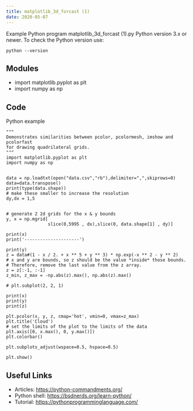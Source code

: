 ```yaml
---
title: matplotlib_3d_forcast (1)
date: 2020-05-07
---
```

Example Python program matplotlib_3d_forcast (1).py
Python version 3.x or newer.
To check the Python version use:

    python --version

## Modules

* import matplotlib.pyplot as plt
* import numpy as np

## Code

Python example

    """
    Demonstrates similarities between pcolor, pcolormesh, imshow and pcolorfast
    for drawing quadrilateral grids.
    """
    import matplotlib.pyplot as plt
    import numpy as np
    
    
    data = np.loadtxt(open("data.csv","rb"),delimiter=",",skiprows=0)
    data=data.transpose()
    print(type(data.shape))
    # make these smaller to increase the resolution
    dy,dx = 1,5
    
    
    # generate 2 2d grids for the x & y bounds
    y, x = np.mgrid[
                    slice(0,5995 , dx),slice(0, data.shape[1] , dy)]
    
    print(x)
    print('---------------------')
    
    print(y)
    z = data#(1 - x / 2. + x ** 5 + y ** 3) * np.exp(-x ** 2 - y ** 2)
    # x and y are bounds, so z should be the value *inside* those bounds.
    # Therefore, remove the last value from the z array.
    z = z[:-1, :-1]
    z_min, z_max = -np.abs(z).max(), np.abs(z).max()
    
    # plt.subplot(2, 2, 1)
    
    print(x)
    print(y)
    print(z)
    
    plt.pcolor(x, y, z, cmap='hot', vmin=0, vmax=z_max)
    plt.title('Cloud')
    # set the limits of the plot to the limits of the data
    plt.axis([0, x.max(), 0, y.max()])
    plt.colorbar()
    
    plt.subplots_adjust(wspace=0.5, hspace=0.5)
    
    plt.show()
    

## Useful Links

- Articles: https://python-commandments.org/
- Python shell: https://bsdnerds.org/learn-python/
- Tutorial: https://pythonprogramminglanguage.com/
